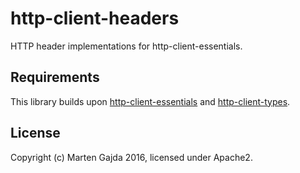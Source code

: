 # http-client-headers

HTTP header implementations for http-client-essentials.

## Requirements

This library builds upon [http-client-essentials](https://github.com/dmfs/http-client-essentials) and [http-client-types](https://github.com/dmfs/http-client-types).

## License

Copyright (c) Marten Gajda 2016, licensed under Apache2.


